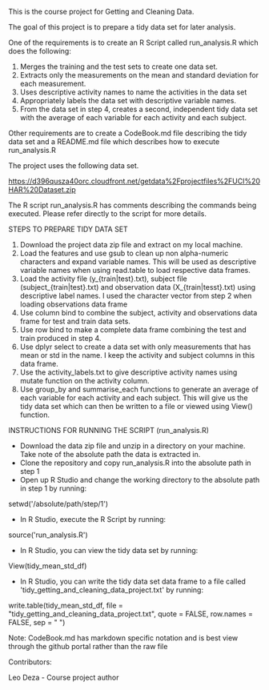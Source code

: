This is the course project for Getting and Cleaning Data. 

The goal of this project is to prepare a tidy data set for later analysis.

One of the requirements is to create an R Script called run_analysis.R which does the following:

1. Merges the training and the test sets to create one data set.
2. Extracts only the measurements on the mean and standard deviation for each measurement.
3. Uses descriptive activity names to name the activities in the data set
4. Appropriately labels the data set with descriptive variable names.
5. From the data set in step 4, creates a second, independent tidy data set with the average of each variable for each activity and each subject.

Other requirements are to create a CodeBook.md file describing the tidy data set and a README.md file which describes how to execute run_analysis.R

The project uses the following data set.

https://d396qusza40orc.cloudfront.net/getdata%2Fprojectfiles%2FUCI%20HAR%20Dataset.zip

The R script run_analysis.R has comments describing the commands being executed. Please refer directly to the script for more details.

STEPS TO PREPARE TIDY DATA SET

1. Download the project data zip file and extract on my local machine.
2. Load the features and use gsub to clean up non alpha-numeric characters and expand variable names. This will be used as descriptive variable names when using read.table to load respective data frames.
3. Load the activity file (y_{train|test}.txt), subject file (subject_{train|test}.txt) and observation data (X_{train|tesst}.txt) using descriptive label names. I used the character vector from step 2 when loading observations data frame
4. Use column bind to combine the subject, activity and observations data frame for test and train data sets.
5. Use row bind to make a complete data frame combining the test and train produced in step 4.
6. Use dplyr select to create a data set with only measurements that has mean or std in the name. I keep the activity and subject columns in this data frame.
7. Use the activity_labels.txt to give descriptive activity names using mutate function on the activity column.
8. Use group_by and summarise_each functions to generate an average of each variable for each activity and each subject. This will give us the tidy data set which can then be written to a file or viewed using View() function.

INSTRUCTIONS FOR RUNNING THE SCRIPT (run_analysis.R)

* Download the data zip file and unzip in a directory on your machine. Take note of the absolute path the data is extracted in.
* Clone the repository and copy run_analysis.R into the absolute path in step 1
* Open up R Studio and change the working directory to the absolute path in step 1 by running:

setwd('/absolute/path/step/1')

* In R Studio, execute the R Script by running: 

source('run_analysis.R')

* In R Studio, you can view the tidy data set by running: 

View(tidy_mean_std_df)

* In R Studio, you can write the tidy data set data frame to a file called 'tidy_getting_and_cleaning_data_project.txt' by running: 

write.table(tidy_mean_std_df, file = "tidy_getting_and_cleaning_data_project.txt", quote = FALSE, row.names = FALSE, sep = " ")

Note: CodeBook.md has markdown specific notation and is best view through the github portal rather than the raw file

Contributors:

Leo Deza - Course project author
